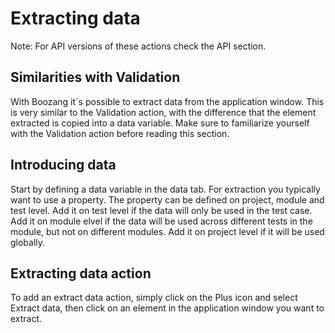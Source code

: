 Extracting data
============

Note: For API versions of these actions check the API section. 

Similarities with Validation
---------------
With Boozang it´s possible to extract data from the application window. This is very similar to the Validation action, with the difference that the element extracted is copied into a data variable. Make sure to familiarize yourself with the Validation action before reading this section. 

Introducing data
----------------
Start by defining a data variable in the data tab. For extraction you typically want to use a property. The property can be defined on project, module and test level. Add it on test level if the data will only be used in the test case. Add it on module elvel if the data will be used across different tests in the module, but not on different modules. Add it on project level if it will be used globally. 

Extracting data action
----------------------
To add an extract data action, simply click on the Plus icon and select Extract data, then click on an element in the application window you want to extract. 
